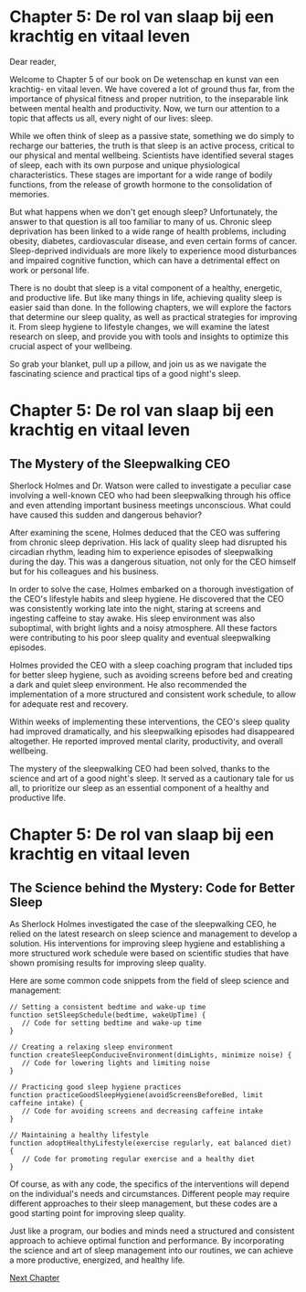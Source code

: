 # Chapter 5: De rol van slaap bij een krachtig en vitaal leven

Dear reader,

Welcome to Chapter 5 of our book on De wetenschap en kunst van een krachtig- en vitaal leven. We have covered a lot of ground thus far, from the importance of physical fitness and proper nutrition, to the inseparable link between mental health and productivity. Now, we turn our attention to a topic that affects us all, every night of our lives: sleep.

While we often think of sleep as a passive state, something we do simply to recharge our batteries, the truth is that sleep is an active process, critical to our physical and mental wellbeing. Scientists have identified several stages of sleep, each with its own purpose and unique physiological characteristics. These stages are important for a wide range of bodily functions, from the release of growth hormone to the consolidation of memories.

But what happens when we don't get enough sleep? Unfortunately, the answer to that question is all too familiar to many of us. Chronic sleep deprivation has been linked to a wide range of health problems, including obesity, diabetes, cardiovascular disease, and even certain forms of cancer. Sleep-deprived individuals are more likely to experience mood disturbances and impaired cognitive function, which can have a detrimental effect on work or personal life.

There is no doubt that sleep is a vital component of a healthy, energetic, and productive life. But like many things in life, achieving quality sleep is easier said than done. In the following chapters, we will explore the factors that determine our sleep quality, as well as practical strategies for improving it. From sleep hygiene to lifestyle changes, we will examine the latest research on sleep, and provide you with tools and insights to optimize this crucial aspect of your wellbeing.

So grab your blanket, pull up a pillow, and join us as we navigate the fascinating science and practical tips of a good night's sleep.
# Chapter 5: De rol van slaap bij een krachtig en vitaal leven

## The Mystery of the Sleepwalking CEO

Sherlock Holmes and Dr. Watson were called to investigate a peculiar case involving a well-known CEO who had been sleepwalking through his office and even attending important business meetings unconscious. What could have caused this sudden and dangerous behavior?

After examining the scene, Holmes deduced that the CEO was suffering from chronic sleep deprivation. His lack of quality sleep had disrupted his circadian rhythm, leading him to experience episodes of sleepwalking during the day. This was a dangerous situation, not only for the CEO himself but for his colleagues and his business.

In order to solve the case, Holmes embarked on a thorough investigation of the CEO's lifestyle habits and sleep hygiene. He discovered that the CEO was consistently working late into the night, staring at screens and ingesting caffeine to stay awake. His sleep environment was also suboptimal, with bright lights and a noisy atmosphere. All these factors were contributing to his poor sleep quality and eventual sleepwalking episodes.

Holmes provided the CEO with a sleep coaching program that included tips for better sleep hygiene, such as avoiding screens before bed and creating a dark and quiet sleep environment. He also recommended the implementation of a more structured and consistent work schedule, to allow for adequate rest and recovery.

Within weeks of implementing these interventions, the CEO's sleep quality had improved dramatically, and his sleepwalking episodes had disappeared altogether. He reported improved mental clarity, productivity, and overall wellbeing.

The mystery of the sleepwalking CEO had been solved, thanks to the science and art of a good night's sleep. It served as a cautionary tale for us all, to prioritize our sleep as an essential component of a healthy and productive life.
# Chapter 5: De rol van slaap bij een krachtig en vitaal leven

## The Science behind the Mystery: Code for Better Sleep

As Sherlock Holmes investigated the case of the sleepwalking CEO, he relied on the latest research on sleep science and management to develop a solution. His interventions for improving sleep hygiene and establishing a more structured work schedule were based on scientific studies that have shown promising results for improving sleep quality.

Here are some common code snippets from the field of sleep science and management:

```
// Setting a consistent bedtime and wake-up time
function setSleepSchedule(bedtime, wakeUpTime) {
   // Code for setting bedtime and wake-up time
}

// Creating a relaxing sleep environment
function createSleepConduciveEnvironment(dimLights, minimize noise) {
   // Code for lowering lights and limiting noise
}

// Practicing good sleep hygiene practices
function practiceGoodSleepHygiene(avoidScreensBeforeBed, limit caffeine intake) {
   // Code for avoiding screens and decreasing caffeine intake
}

// Maintaining a healthy lifestyle
function adoptHealthyLifestyle(exercise regularly, eat balanced diet) {
   // Code for promoting regular exercise and a healthy diet
}
```

Of course, as with any code, the specifics of the interventions will depend on the individual's needs and circumstances. Different people may require different approaches to their sleep management, but these codes are a good starting point for improving sleep quality.

Just like a program, our bodies and minds need a structured and consistent approach to achieve optimal function and performance. By incorporating the science and art of sleep management into our routines, we can achieve a more productive, energized, and healthy life.


[Next Chapter](06_Chapter06.md)